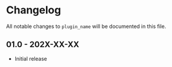# Changelog

All notable changes to `plugin_name` will be documented in this file.

## 01.0 - 202X-XX-XX

- Initial release
